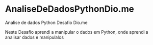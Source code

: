 # AnaliseDeDadosPythonDio.me
Analise de dados Python Desafio Dio.me

Neste Desafio aprendi a manipular o dados em Python, onde aprendi a analisar dados e manipulalos
